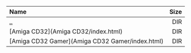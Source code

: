 |Name|Size|
|:---|---:|
|[..](../index.html)|DIR|
|[Amiga CD32](Amiga CD32/index.html)|DIR|
|[Amiga CD32 Gamer](Amiga CD32 Gamer/index.html)|DIR|
